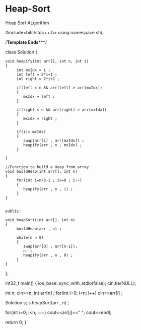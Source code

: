# Heap-Sort
Heap Sort ALgorithm

#include<bits/stdc++.h>
using namespace std;

/****************************Template Ends*******************************/
 
 
<!--  // Don't let the worst get the best of you  -->


 class Solution
{
<!--     // public: -->
<!--     //Heapify function to maintain heap property. -->
    void heapify(int arr[], int n, int i)  
    {
         int mxIdx = i ;
         int left = 2*i+1 ;
         int right = 2*i+2 ;

         if(left < n && arr[left] > arr[mxIdx])
         {
            mxIdx = left ;
         }

         if(right < n && arr[right] > arr[mxIdx])
         {
            mxIdx = right ;
         }
         
         if(i!= mxIdx)
         {
            swap(arr[i] , arr[mxIdx]) ;
            heapify(arr , n , mxIdx) ;
         }
         
    }

<!--     // public -->
    //Function to build a Heap from array.
    void buildHeap(int arr[], int n)  
    { 
         for(int i=n/2-1 ; i>=0 ; i--)
         {
            heapify(arr , n , i) ;
         }
    }

    
    public:
<!--     //Function to sort an array using Heap Sort. -->
    void heapSort(int arr[], int n)
    {
         buildHeap(arr , n) ;

         while(n > 0)
         {
            swap(arr[0] , arr[n-1]);
            n--;
            heapify(arr , n , 0) ;
         }
    }
};

<!--  // Input  -->
int32_t main()  {
 ios_base::sync_with_stdio(false);
  cin.tie(NULL);

  int n; cin>>n;
  int arr[n] ;
  for(int i=0; i<n; i++)
   cin>>arr[i] ;

  Solution s; 
  s.heapSort(arr , n) ;

  for(int i=0; i<n; i++)
   cout<<arr[i]<<" ";
   cout<<endl;
 
return 0;
}
